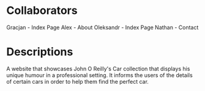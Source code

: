 # Collaborators
Gracjan - Index Page
Alex - About
Oleksandr - Index Page
Nathan - Contact

# Descriptions
A website that showcases John O Reilly's Car collection that 
displays his unique humour in a professional setting. It informs the 
users of the details of certain cars in order to help them find the perfect car.


